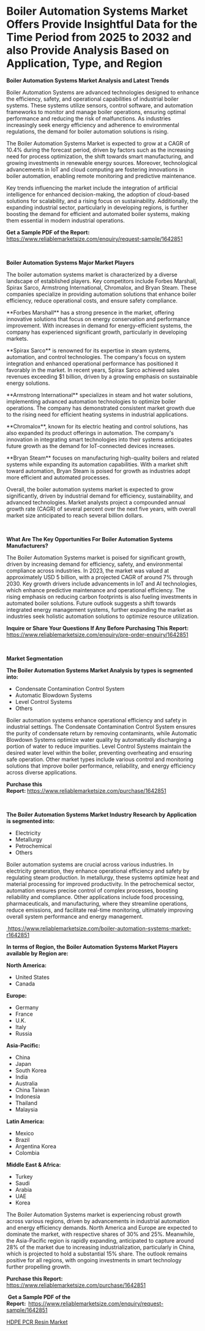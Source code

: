 <p><h1>Boiler Automation Systems Market Offers Provide Insightful Data for the Time Period from 2025 to 2032 and also Provide Analysis Based on Application, Type, and Region</h1></p><p><strong>Boiler Automation Systems Market Analysis and Latest Trends</strong></p>
<p><p>Boiler Automation Systems are advanced technologies designed to enhance the efficiency, safety, and operational capabilities of industrial boiler systems. These systems utilize sensors, control software, and automation frameworks to monitor and manage boiler operations, ensuring optimal performance and reducing the risk of malfunctions. As industries increasingly seek energy efficiency and adherence to environmental regulations, the demand for boiler automation solutions is rising.</p><p>The Boiler Automation Systems Market is expected to grow at a CAGR of 10.4% during the forecast period, driven by factors such as the increasing need for process optimization, the shift towards smart manufacturing, and growing investments in renewable energy sources. Moreover, technological advancements in IoT and cloud computing are fostering innovations in boiler automation, enabling remote monitoring and predictive maintenance.</p><p>Key trends influencing the market include the integration of artificial intelligence for enhanced decision-making, the adoption of cloud-based solutions for scalability, and a rising focus on sustainability. Additionally, the expanding industrial sector, particularly in developing regions, is further boosting the demand for efficient and automated boiler systems, making them essential in modern industrial operations.</p></p>
<p><strong>Get a Sample PDF of the Report:&nbsp;</strong> <a href="https://www.reliablemarketsize.com/enquiry/request-sample/1642851?utm_campaign=1131&utm_medium=2&utm_source=Github&utm_content=ia&utm_term=12012025&utm_id=boiler-automation-systems">https://www.reliablemarketsize.com/enquiry/request-sample/1642851</a></p>
<p>&nbsp;</p>
<p><strong>Boiler Automation Systems Major Market Players</strong></p>
<p><p>The boiler automation systems market is characterized by a diverse landscape of established players. Key competitors include Forbes Marshall, Spirax Sarco, Armstrong International, Chromalox, and Bryan Steam. These companies specialize in providing automation solutions that enhance boiler efficiency, reduce operational costs, and ensure safety compliance.</p><p>**Forbes Marshall** has a strong presence in the market, offering innovative solutions that focus on energy conservation and performance improvement. With increases in demand for energy-efficient systems, the company has experienced significant growth, particularly in developing markets.</p><p>**Spirax Sarco** is renowned for its expertise in steam systems, automation, and control technologies. The company's focus on system integration and enhanced operational performance has positioned it favorably in the market. In recent years, Spirax Sarco achieved sales revenues exceeding $1 billion, driven by a growing emphasis on sustainable energy solutions.</p><p>**Armstrong International** specializes in steam and hot water solutions, implementing advanced automation technologies to optimize boiler operations. The company has demonstrated consistent market growth due to the rising need for efficient heating systems in industrial applications.</p><p>**Chromalox**, known for its electric heating and control solutions, has also expanded its product offerings in automation. The company's innovation in integrating smart technologies into their systems anticipates future growth as the demand for IoT-connected devices increases.</p><p>**Bryan Steam** focuses on manufacturing high-quality boilers and related systems while expanding its automation capabilities. With a market shift toward automation, Bryan Steam is poised for growth as industries adopt more efficient and automated processes.</p><p>Overall, the boiler automation systems market is expected to grow significantly, driven by industrial demand for efficiency, sustainability, and advanced technologies. Market analysts project a compounded annual growth rate (CAGR) of several percent over the next five years, with overall market size anticipated to reach several billion dollars.</p></p>
<p>&nbsp;</p>
<p><strong>What Are The Key Opportunities For Boiler Automation Systems Manufacturers?</strong></p>
<p><p>The Boiler Automation Systems market is poised for significant growth, driven by increasing demand for efficiency, safety, and environmental compliance across industries. In 2023, the market was valued at approximately USD 5 billion, with a projected CAGR of around 7% through 2030. Key growth drivers include advancements in IoT and AI technologies, which enhance predictive maintenance and operational efficiency. The rising emphasis on reducing carbon footprints is also fueling investments in automated boiler solutions. Future outlook suggests a shift towards integrated energy management systems, further expanding the market as industries seek holistic automation solutions to optimize resource utilization.</p></p>
<p><strong>Inquire or Share Your Questions If Any Before Purchasing This Report:</strong> <a href="https://www.reliablemarketsize.com/enquiry/pre-order-enquiry/1642851?utm_campaign=1131&utm_medium=2&utm_source=Github&utm_content=ia&utm_term=12012025&utm_id=boiler-automation-systems">https://www.reliablemarketsize.com/enquiry/pre-order-enquiry/1642851</a></p>
<p>&nbsp;</p>
<p><strong>Market Segmentation</strong></p>
<p><strong>The Boiler Automation Systems Market Analysis by types is segmented into:</strong></p>
<p><ul><li>Condensate Contamination Control System</li><li>Automatic Blowdown Systems</li><li>Level Control Systems</li><li>Others</li></ul></p>
<p><p>Boiler automation systems enhance operational efficiency and safety in industrial settings. The Condensate Contamination Control System ensures the purity of condensate return by removing contaminants, while Automatic Blowdown Systems optimize water quality by automatically discharging a portion of water to reduce impurities. Level Control Systems maintain the desired water level within the boiler, preventing overheating and ensuring safe operation. Other market types include various control and monitoring solutions that improve boiler performance, reliability, and energy efficiency across diverse applications.</p></p>
<p><strong>Purchase this Report:&nbsp;</strong><a href="https://www.reliablemarketsize.com/purchase/1642851?utm_campaign=1131&utm_medium=2&utm_source=Github&utm_content=ia&utm_term=12012025&utm_id=boiler-automation-systems">https://www.reliablemarketsize.com/purchase/1642851</a></p>
<p>&nbsp;</p>
<p><strong>The Boiler Automation Systems Market Industry Research by Application is segmented into:</strong></p>
<p><ul><li>Electricity</li><li>Metallurgy</li><li>Petrochemical</li><li>Others</li></ul></p>
<p><p>Boiler automation systems are crucial across various industries. In electricity generation, they enhance operational efficiency and safety by regulating steam production. In metallurgy, these systems optimize heat and material processing for improved productivity. In the petrochemical sector, automation ensures precise control of complex processes, boosting reliability and compliance. Other applications include food processing, pharmaceuticals, and manufacturing, where they streamline operations, reduce emissions, and facilitate real-time monitoring, ultimately improving overall system performance and energy management.</p></p>
<p><a href="https://www.reliablemarketsize.com/boiler-automation-systems-market-r1642851?utm_campaign=1131&utm_medium=2&utm_source=Github&utm_content=ia&utm_term=12012025&utm_id=boiler-automation-systems">&nbsp;https://www.reliablemarketsize.com/boiler-automation-systems-market-r1642851</a></p>
<p><strong>In terms of Region, the Boiler Automation Systems Market Players available by Region are:</strong></p>
<p>
    <p> <strong> North America: </strong>
        <ul>
            <li>United States</li>
            <li>Canada</li>
        </ul>
        </p> 
    <p> <strong> Europe: </strong>
        <ul>
            <li>Germany</li>
            <li>France</li>
            <li>U.K.</li>
            <li>Italy</li>
            <li>Russia</li>
        </ul>
        </p> 
    <p> <strong> Asia-Pacific: </strong>
        <ul>
            <li>China</li>
            <li>Japan</li>
            <li>South Korea</li>
            <li>India</li>
            <li>Australia</li>
            <li>China Taiwan</li>
            <li>Indonesia</li>
            <li>Thailand</li>
            <li>Malaysia</li>
        </ul>
        </p> 
    <p> <strong> Latin America: </strong>
        <ul>
            <li>Mexico</li>
            <li>Brazil</li>
            <li>Argentina Korea</li>
            <li>Colombia</li>
        </ul>
        </p> 
    <p> <strong> Middle East & Africa: </strong>
        <ul>
            <li>Turkey</li>
            <li>Saudi</li>
            <li>Arabia</li>
            <li>UAE</li>
            <li>Korea</li>
        </ul>
    </p>
    </p>
<p><p>The Boiler Automation Systems market is experiencing robust growth across various regions, driven by advancements in industrial automation and energy efficiency demands. North America and Europe are expected to dominate the market, with respective shares of 30% and 25%. Meanwhile, the Asia-Pacific region is rapidly expanding, anticipated to capture around 28% of the market due to increasing industrialization, particularly in China, which is projected to hold a substantial 15% share. The outlook remains positive for all regions, with ongoing investments in smart technology further propelling growth.</p></p>
<p><strong>Purchase this Report: </strong><a href="https://www.reliablemarketsize.com/purchase/1642851?utm_campaign=1131&utm_medium=2&utm_source=Github&utm_content=ia&utm_term=12012025&utm_id=boiler-automation-systems">https://www.reliablemarketsize.com/purchase/1642851</a></p>
<p>&nbsp;<strong>Get a Sample PDF of the Report:&nbsp;&nbsp;</strong><a href="https://www.reliablemarketsize.com/enquiry/request-sample/1642851?utm_campaign=1131&utm_medium=2&utm_source=Github&utm_content=ia&utm_term=12012025&utm_id=boiler-automation-systems">https://www.reliablemarketsize.com/enquiry/request-sample/1642851</a></p>
<p><strong></strong></p>
<p><p><a href="https://github.com/CliffMedina6/Market-Research-Report-List-7/blob/main/hdpe-pcr-resin-market.md?utm_campaign=1131&utm_medium=2&utm_source=Github&utm_content=ia&utm_term=12012025&utm_id=boiler-automation-systems">HDPE PCR Resin Market</a></p></p>